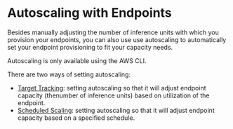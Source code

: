 # Autoscaling with Endpoints<a name="comprehend-autoscaling"></a>

Besides manually adjusting the number of inference units with which you provision your endpoints, you can also use use autoscaling to automatically set your endpoint provisioning to fit your capacity needs\. 

Autoscaling is only available using the AWS CLI\.

There are two ways of setting autoscaling:
+ [Target Tracking](targettracking.md): setting autoscaling so that it will adjust endpoint capacity \(thenumber of inference units\) based on utilization of the endpoint\. 
+ [Scheduled Scaling](ScheduledScaling.md): setting autoscaling so that it will adjust endpoint capacity based on a specified schedule\.